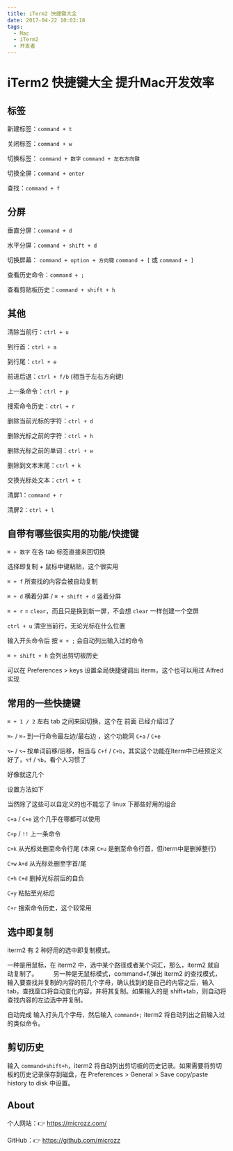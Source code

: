 ```yaml
---
title: iTerm2 快捷键大全
date: 2017-04-22 10:03:18
tags:
  - Mac
  - iTerm2
  - 开发者
---
```


# iTerm2 快捷键大全 提升Mac开发效率

## 标签

新建标签：`command + t`

关闭标签：`command + w`

切换标签： 
`command + 数字` `command + 左右方向键`

切换全屏：`command + enter`

查找：`command + f`


## 分屏

垂直分屏：`command + d`

水平分屏：`command + shift + d`

切换屏幕：
`command + option + 方向键` 
`command + [` 或 `command + ]`

查看历史命令：`command + ;`

查看剪贴板历史：`command + shift + h`

## 其他

清除当前行：`ctrl + u`

到行首：`ctrl + a`

到行尾：`ctrl + e`

前进后退：`ctrl + f/b` (相当于左右方向键)

上一条命令：`ctrl + p`

搜索命令历史：`ctrl + r`

删除当前光标的字符：`ctrl + d`

删除光标之前的字符：`ctrl + h`

删除光标之前的单词：`ctrl + w`

删除到文本末尾：`ctrl + k`

交换光标处文本：`ctrl + t`

清屏1：`command + r`

清屏2：`ctrl + l`

## 自带有哪些很实用的功能/快捷键

`⌘ + 数字` 在各 tab 标签直接来回切换

选择即复制 + 鼠标中键粘贴，这个很实用

`⌘ + f` 所查找的内容会被自动复制

`⌘ + d` 横着分屏 / 
`⌘ + shift + d` 竖着分屏

`⌘ + r` = `clear`，而且只是换到新一屏，不会想 `clear` 一样创建一个空屏

`ctrl + u` 清空当前行，无论光标在什么位置

输入开头命令后 按 `⌘ + ;` 会自动列出输入过的命令

`⌘ + shift + h` 会列出剪切板历史

可以在 Preferences > keys 设置全局快捷键调出 iterm，这个也可以用过 Alfred 实现


## 常用的一些快捷键

`⌘ + 1 / 2` 左右 tab 之间来回切换，这个在 前面 已经介绍过了

`⌘←` / `⌘→` 到一行命令最左边/最右边 ，这个功能同 `C+a` / `C+e`

`⌥←` / `⌥→` 按单词前移/后移，相当与 `C+f` / `C+b`，其实这个功能在Iterm中已经预定义好了，`⌥f` / `⌥b`，看个人习惯了

好像就这几个

设置方法如下

当然除了这些可以自定义的也不能忘了 linux 下那些好用的组合

`C+a` / `C+e` 这个几乎在哪都可以使用

`C+p` / `!!` 上一条命令

`C+k` 从光标处删至命令行尾 (本来 `C+u` 是删至命令行首，但iterm中是删掉整行)

`C+w` `A+d` 从光标处删至字首/尾

`C+h` `C+d` 删掉光标前后的自负

`C+y` 粘贴至光标后

`C+r` 搜索命令历史，这个较常用

## 选中即复制

iterm2 有 2 种好用的选中即复制模式。

一种是用鼠标，在 iterm2 中，选中某个路径或者某个词汇，那么，iterm2 就自 动复制了。 
 　　
另一种是无鼠标模式，command+f,弹出 iterm2 的查找模式，输入要查找并复制的内容的前几个字母，确认找到的是自己的内容之后，输入 tab，查找窗口将自动变化内容，并将其复制。如果输入的是 shift+tab，则自动将查找内容的左边选中并复制。

自动完成
输入打头几个字母，然后输入 `command+;` iterm2 将自动列出之前输入过的类似命令。 　　

## 剪切历史

输入 `command+shift+h`，iterm2 将自动列出剪切板的历史记录。如果需要将剪切板的历史记录保存到磁盘，在 Preferences > General > Save copy/paste history to disk 中设置。

## About

个人网站：👉 https://microzz.com/

GitHub：👉 https://github.com/microzz

